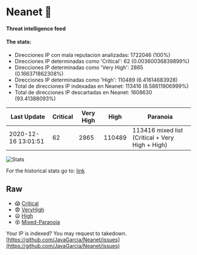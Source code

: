 # Neanet :hocho:
#### Threat intelligence feed
#### The stats:

- Direcciones IP con mala reputacion analizadas: 1722046 (100%)
- Direcciones IP determinadas como 'Critical':  62 (0.00360036839899%)
- Direcciones IP determinadas como 'Very High':  2865 (0.166371862308%)
- Direcciones IP determinadas como 'High':  110489 (6.41614683928)
- Total de direcciones IP indexadas en Neanet:  113416 (6.58611906999%)
- Total de direcciones IP descartadas en Neanet:  1608630 (93.41388093%)

| Last Update | Critical | Very High | High | Paranoia |
| --- | --- | --- | --- | --- |
| 2020-12-16 13:01:51 | 62 | 2865 | 110489 | 113416 mixed list (Critical + Very High + High)|

![Stats](https://docs.google.com/spreadsheets/d/e/2PACX-1vSnaNMIXVabIpDJjufMlzH7poXnshF3mgd8Is1g9ytUEzVsP5my4Trn8f-xkoLLQ38xpL3HtmUexLo6/pubchart?oid=501124687&format=image)

For the historical stats go to: [link](/stats.csv)
## Raw
- :scream: [Critical](https://raw.githubusercontent.com/JavaGarcia/Neanet/master/blacklists/neanet_critical.txt)
- :fearful: [VeryHigh](https://raw.githubusercontent.com/JavaGarcia/Neanet/master/blacklists/neanet_veryHigh.txtt)
- :frowning: [High](https://raw.githubusercontent.com/JavaGarcia/Neanet/master/blacklists/neanet_high.txt)
- :dizzy_face: [Mixed-Paranoia](https://raw.githubusercontent.com/JavaGarcia/Neanet/master/blacklists/neanet_all.txt)


Your IP is indexed? You may request to takedown. [https://github.com/JavaGarcia/Neanet/issues](https://github.com/JavaGarcia/Neanet/issues)



































































































































































































































































































































































































































































































































































































































































































































































































































































































































































































































































































































































































































































































































































































































































































































































































































































































































































































































































































































































































































































































































































































































































































































































































































































































































































































































































































































































































































































































































